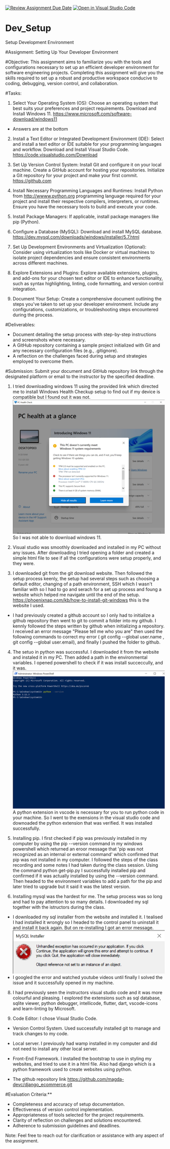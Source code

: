 [![Review Assignment Due Date](https://classroom.github.com/assets/deadline-readme-button-22041afd0340ce965d47ae6ef1cefeee28c7c493a6346c4f15d667ab976d596c.svg)](https://classroom.github.com/a/vbnbTt5m)
[![Open in Visual Studio Code](https://classroom.github.com/assets/open-in-vscode-2e0aaae1b6195c2367325f4f02e2d04e9abb55f0b24a779b69b11b9e10269abc.svg)](https://classroom.github.com/online_ide?assignment_repo_id=15278513&assignment_repo_type=AssignmentRepo)
# Dev_Setup
Setup Development Environment

#Assignment: Setting Up Your Developer Environment

#Objective:
This assignment aims to familiarize you with the tools and configurations necessary to set up an efficient developer environment for software engineering projects. Completing this assignment will give you the skills required to set up a robust and productive workspace conducive to coding, debugging, version control, and collaboration.

#Tasks:

1. Select Your Operating System (OS):
   Choose an operating system that best suits your preferences and project requirements. Download and Install Windows 11. https://www.microsoft.com/software-download/windows11
- Answers are at the bottom




2. Install a Text Editor or Integrated Development Environment (IDE):
   Select and install a text editor or IDE suitable for your programming languages and workflow. Download and Install Visual Studio Code. https://code.visualstudio.com/Download
3. Set Up Version Control System:
   Install Git and configure it on your local machine. Create a GitHub account for hosting your repositories. Initialize a Git repository for your project and make your first commit. https://github.com

4. Install Necessary Programming Languages and Runtimes:
  Install Python from http://wwww.python.org programming language required for your project and install their respective compilers, interpreters, or runtimes. Ensure you have the necessary tools to build and execute your code.

5. Install Package Managers:
   If applicable, install package managers like pip (Python).

6. Configure a Database (MySQL):
   Download and install MySQL database. https://dev.mysql.com/downloads/windows/installer/5.7.html

7. Set Up Development Environments and Virtualization (Optional):
   Consider using virtualization tools like Docker or virtual machines to isolate project dependencies and ensure consistent environments across different machines.

8. Explore Extensions and Plugins:
   Explore available extensions, plugins, and add-ons for your chosen text editor or IDE to enhance functionality, such as syntax highlighting, linting, code formatting, and version control integration.

9. Document Your Setup:
    Create a comprehensive document outlining the steps you've taken to set up your developer environment. Include any configurations, customizations, or troubleshooting steps encountered during the process. 

#Deliverables:
- Document detailing the setup process with step-by-step instructions and screenshots where necessary.
- A GitHub repository containing a sample project initialized with Git and any necessary configuration files (e.g., .gitignore).
- A reflection on the challenges faced during setup and strategies employed to overcome them.

#Submission:
Submit your document and GitHub repository link through the designated platform or email to the instructor by the specified deadline.

1. I tried downloading windows 11 using the provided link which directed me to install Windows Health Checkup setup to find out if my device is compatible but I found out it was not.
![alt text](<PC Health Check 16-Jun-24 4_29_09 PM.png>)
So I was not able to download windows 11.

2. Visual studio was smoothly downloaded and installed in my PC without any issues. After downloading I tried opening a folder and created a simple html file to see if all the configurations were setup properly, and they were.

3. I downloaded git from the git download website. Then followed the setup process keenly, the setup had several steps such as choosing a default editor, changing of  a path environment, SSH which I wasn't familiar with so I had to go and serach for a set up process and foung a website which helped me navigate until the end of the setup. https://phoenixnap.com/kb/how-to-install-git-windows this is the website I used.
- I had previously created a github account so I only had to initialize a github repository then went to git to commit a folder into my github. I kennly followed the steps written by github when initializing a repository. I received an error message "Please tell me who you are" then used the following commands to correct my error ( git config --global user.name , git config --global user.email),  and finally I pushed the folder to github.

4. The setuo in python was successful. I downloaded it from the website and instaled it in my PC. Then added a path in the environmental variables. I opened powershell to check if it was install succeccully, and it was.
![alt text](<Administrator_ Windows PowerShell 19-Jun-24 5_50_11 PM.png>)
A python extension in vscode is necessary for you to run python code in your machine. So I went to the exensions in the visual studio code and downoaded the python extension that was verified. It was installed successfully.


5. Installing pip. I first checked if pip was previously installed in my computer by using the pip --version command in my windows powershell which returned an eroor message that 'pip was not recognized as an internal or external command' which confirmed that pip was not installed in my computer. I followed the steps of the class recording and some notes I had taken during the class session. Using the command python get-pip.py I successfully installed pip and confirmed if it was actually installed by using the --version command. Then headed to the environment variables to add a path for the pip and later tried to upgrade but it said it was the latest version.

6. Installing mysql was the hardest for me. The setup process was so long and had to pay attention to so many details. I downloaded my sql together with the istructors during the class.
- I downloaded my sql installer from the website and installed it. I tealised I had installed it wrongly so I headed to the control panel to uninstall it and install it back again. But on re-installing I got an error message.
![alt text](<MySQL Installer 16-Jun-24 5_13_13 PM.png>)
- I googled the error and watched youtube videos until finally I solved the issue and it successfully opened in my machine.

8. I had previously seen the instructors visual studio code and it was more colourful and pleasing. I explored the extensions such as  sql database, sqlite viewer, python debugger, intellicode, flutter, dart, vscode-icons and learn-linting by Microsoft.

9. Code Editor: I chose Visual Studio Code.
- Version Control System. Used successfully installed git to manage and track changes to my code.
- Local server. I previously had wamp installed in my computer and did not need to install any other local server.
- Front-End Framework. I installed the bootstrap to use in styling my websites, and tried to use it in a html file. Also had django which is a python framework used to create websites using python.



- The github repository link https://github.com/magda-devc/django_ecommerce.git

#Evaluation Criteria:**
- Completeness and accuracy of setup documentation.
- Effectiveness of version control implementation.
- Appropriateness of tools selected for the project requirements.
- Clarity of reflection on challenges and solutions encountered.
- Adherence to submission guidelines and deadlines.

Note: Feel free to reach out for clarification or assistance with any aspect of the assignment.

